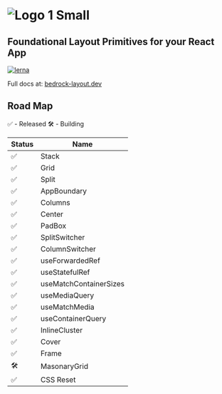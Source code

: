 # ![Logo 1 Small](https://user-images.githubusercontent.com/5460770/77477816-8df68000-6de2-11ea-83be-9f12c8de7f0d.png)

## Foundational Layout Primitives for your React App

[![lerna](https://img.shields.io/badge/maintained%20with-lerna-cc00ff.svg)](https://lerna.js.org/)

Full docs at: [bedrock-layout.dev](https://bedrock-layout.dev/)

## Road Map

✅ - Released
🛠 - Building

| Status | Name                   |
| ------ | ---------------------- |
| ✅     | Stack                  |
| ✅     | Grid                   |
| ✅     | Split                  |
| ✅     | AppBoundary            |
| ✅     | Columns                |
| ✅     | Center                 |
| ✅     | PadBox                 |
| ✅     | SplitSwitcher          |
| ✅     | ColumnSwitcher         |
| ✅     | useForwardedRef        |
| ✅     | useStatefulRef         |
| ✅     | useMatchContainerSizes |
| ✅     | useMediaQuery          |
| ✅     | useMatchMedia          |
| ✅     | useContainerQuery      |
| ✅     | InlineCluster          |
| ✅     | Cover                  |
| ✅     | Frame                  |
| 🛠      | MasonaryGrid           |
| ✅     | CSS Reset              |
